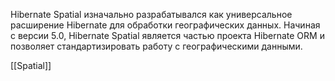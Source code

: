 Hibernate Spatial изначально разрабатывался как универсальное расширение Hibernate для обработки географических данных. Начиная с версии 5.0, Hibernate Spatial является частью проекта Hibernate ORM и позволяет стандартизировать работу с географическими данными.

[[Spatial]]
